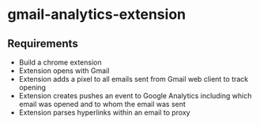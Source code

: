 # gmail-analytics-extension

## Requirements
* Build a chrome extension
* Extension opens with Gmail 
* Extension adds a pixel to all emails sent from Gmail web client to track opening
* Extension creates pushes an event to Google Analytics including which email was opened and to whom the email was sent
* Extension parses hyperlinks within an email to proxy

